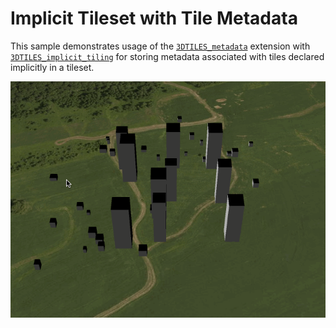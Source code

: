 # Implicit Tileset with Tile Metadata

This sample demonstrates usage of the [`3DTILES_metadata`](https://github.com/CesiumGS/3d-tiles/tree/main/extensions/3DTILES_metadata) extension with [`3DTILES_implicit_tiling`](https://github.com/CesiumGS/3d-tiles/tree/main/extensions/3DTILES_implicit_tiling) for storing metadata associated with tiles declared implicitly in a tileset.

![ImplicitWithTileMetadata](screenshot/ImplicitWithTileMetadata.gif)

